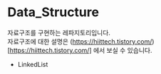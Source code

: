 # Data_Structure  
자료구조를 구현하는 레파지토리입니다.  
자료구조에 대한 설명은 (https://hiittech.tistory.com/)[https://hiittech.tistory.com/] 에서 보실 수 있습니다.  

- LinkedList
